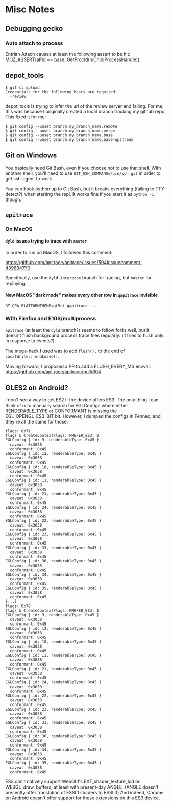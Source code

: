 # Misc Notes

## Debugging gecko

### Auto attach to process

Entrian Attach causes at least the following assert to be hit:
    MOZ_ASSERT(aPid == base::GetProcId(mChildProcessHandle));

## depot_tools

~~~
$ git cl upload
Credentials for the following hosts are required:
  -review
~~~

depot_tools is trying to infer the url of the review server and failing.
For me, this was because I originally created a local branch tracking my github repo.
This fixed it for me:

~~~
$ git config --unset branch.my_branch_name.remote
$ git config --unset branch.my_branch_name.merge
$ git config --unset branch.my_branch_name.base
$ git config --unset branch.my_branch_name.base-upstream
~~~

## Git on Windows

You basically need Git Bash, even if you choose not to use that shell.
With another shell, you'll need to use `GIT_SSH_COMMAND=/bin/ssh git` in order to get ssh-agent to work.

You can hook python up to Git Bash, but it breaks everything (failing to TTY detect?) when starting the repl.
It works fine if you start it as `python -i` though.

## `apitrace`

### On MacOS

#### `dyld` issues trying to trace with `master`

In order to run on MacOS, I followed this comment:

https://github.com/apitrace/apitrace/issues/594#issuecomment-439684770

Specifically, use the `dyld-interpose` branch for tracing, but `master` for replaying.

#### New MacOS "dark mode" makes every other row in `qapitrace` invisible

`QT_QPA_PLATFORMTHEME=qt5ct qapitrace ...`

### With Firefox and E10S/multiprocess

`apitrace` (at least the `dyld` branch?) seems to follow forks well, but it doesn't flush background process trace files regularly. (it tries to flush only in response to events?)

The mega-hack I used was to add `flush();` to the end of `LocalWriter::endLeave()`.

Moving forward, I proposed a PR to add a FLUSH_EVERY_MS envvar:
https://github.com/apitrace/apitrace/pull/604

## GLES2 on Android?

I don't see a way to get ES2 if the device offers ES3.
The only thing I can think of is to manually search for EGLConfigs where either RENDERABLE_TYPE or CONFORMANT is missing the EGL_OPENGL_ES3_BIT bit.
However, I dumped the configs in Fennec, and they're all the same for those:

```
flags: 0x71
flags & CreateContextFlags::PREFER_ES3: 0
EGLConfig { id: 9, renderableType: 0x45 }
  caveat: 0x3038
  conformant: 0x45
EGLConfig { id: 12, renderableType: 0x45 }
  caveat: 0x3038
  conformant: 0x45
EGLConfig { id: 10, renderableType: 0x45 }
  caveat: 0x3038
  conformant: 0x45
EGLConfig { id: 11, renderableType: 0x45 }
  caveat: 0x3038
  conformant: 0x45
EGLConfig { id: 21, renderableType: 0x45 }
  caveat: 0x3038
  conformant: 0x45
EGLConfig { id: 24, renderableType: 0x45 }
  caveat: 0x3038
  conformant: 0x45
EGLConfig { id: 22, renderableType: 0x45 }
  caveat: 0x3038
  conformant: 0x45
EGLConfig { id: 23, renderableType: 0x45 }
  caveat: 0x3038
  conformant: 0x45
EGLConfig { id: 33, renderableType: 0x45 }
  caveat: 0x3038
  conformant: 0x45
EGLConfig { id: 36, renderableType: 0x45 }
  caveat: 0x3038
  conformant: 0x45
EGLConfig { id: 34, renderableType: 0x45 }
  caveat: 0x3038
  conformant: 0x45
EGLConfig { id: 35, renderableType: 0x45 }
  caveat: 0x3038
  conformant: 0x45
[...]
flags: 0x78
flags & CreateContextFlags::PREFER_ES3: 1
EGLConfig { id: 9, renderableType: 0x45 }
  caveat: 0x3038
  conformant: 0x45
EGLConfig { id: 12, renderableType: 0x45 }
  caveat: 0x3038
  conformant: 0x45
EGLConfig { id: 10, renderableType: 0x45 }
  caveat: 0x3038
  conformant: 0x45
EGLConfig { id: 11, renderableType: 0x45 }
  caveat: 0x3038
  conformant: 0x45
EGLConfig { id: 21, renderableType: 0x45 }
  caveat: 0x3038
  conformant: 0x45
EGLConfig { id: 24, renderableType: 0x45 }
  caveat: 0x3038
  conformant: 0x45
EGLConfig { id: 22, renderableType: 0x45 }
  caveat: 0x3038
  conformant: 0x45
EGLConfig { id: 23, renderableType: 0x45 }
  caveat: 0x3038
  conformant: 0x45
EGLConfig { id: 33, renderableType: 0x45 }
  caveat: 0x3038
  conformant: 0x45
EGLConfig { id: 36, renderableType: 0x45 }
  caveat: 0x3038
  conformant: 0x45
EGLConfig { id: 34, renderableType: 0x45 }
  caveat: 0x3038
  conformant: 0x45
EGLConfig { id: 35, renderableType: 0x45 }
  caveat: 0x3038
  conformant: 0x45
```

ES3 can't natively support WebGL1's EXT_shader_texture_lod or WEBGL_draw_buffers, at least with present-day ANGLE.
(ANGLE doesn't presently offer translation of ESSL1 shaders to ESSL3)
And indeed, Chrome on Android doesn't offer support for these extensions on this ES3 device.

